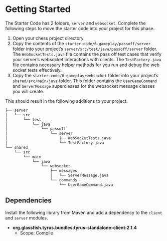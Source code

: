 # Getting Started

The Starter Code has 2 folders, `server` and `websocket`. Complete the following steps to move the starter code into your project for this phase.

1. Open your chess project directory.
1. Copy the contents of the `starter-code/6-gameplay/passoff/server` folder into your project’s `server/src/test/java/passoff/server` folder. The `WebSocketTests.java` file contains the pass off test cases that verify your server’s websocket interactions with clients. The `TestFactory.java` file contains necessary helper methods for you run and debug the web socket tests effectively.
1. Copy the `starter-code/6-gameplay/websocket` folder into your project’s `shared/src/main/java` folder. This folder contains the `UserGameCommand` and `ServerMessage` superclasses for the websocket message classes you will create.

This should result in the following additions to your project.

```txt
├── server
│   └── src
│       └── test
│           └── java
│               └── passoff
│                   └── server
│                       ├── WebSocketTests.java
│                       └── TestFactory.java
└── shared
    └── src
        └── main
            └── java
                └── websocket
                    ├── messages
                    │   └── ServerMessage.java
                    └── commands
                        └── UserGameCommand.java
```

## Dependencies

Install the following library from Maven and add a dependency to the `client` and `server` modules.

- **org.glassfish.tyrus.bundles:tyrus-standalone-client:2.1.4**
  - Scope: Compile
